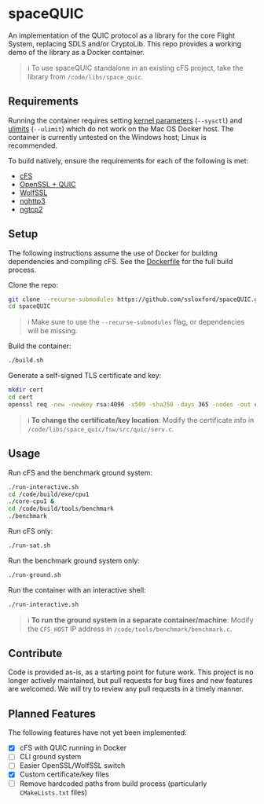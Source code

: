 # spaceQUIC

An implementation of the QUIC protocol as a library for the core Flight System, replacing SDLS and/or CryptoLib.
This repo provides a working demo of the library as a Docker container.

> :information_source: To use spaceQUIC standalone in an existing cFS project, take the library from `/code/libs/space_quic`.


## Requirements

Running the container requires setting [kernel parameters](https://docs.docker.com/engine/reference/commandline/run/#configure-namespaced-kernel-parameters-sysctls-at-runtime) (`--sysctl`) and [ulimits](https://docs.docker.com/engine/reference/commandline/run/#set-ulimits-in-container---ulimit) (`--ulimit`) which do not work on the Mac OS Docker host.
The container is currently untested on the Windows host; Linux is recommended.

To build natively, ensure the requirements for each of the following is met:
- [cFS](https://github.com/nasa/cFS)
- [OpenSSL + QUIC](https://github.com/quictls/openssl)
- [WolfSSL](https://github.com/wolfssl/wolfssl)
- [nghttp3](https://github.com/ngtcp2/nghttp3)
- [ngtcp2](https://github.com/ngtcp2/ngtcp2)

## Setup

The following instructions assume the use of Docker for building dependencies and compiling cFS. See the [Dockerfile](Dockerfile) for the full build process.

Clone the repo:
```bash
git clone --recurse-submodules https://github.com/ssloxford/spaceQUIC.git
cd spaceQUIC
```

> :information_source: Make sure to use the `--recurse-submodules` flag, or dependencies will be missing.

Build the container:
```bash
./build.sh
```

Generate a self-signed TLS certificate and key:
```bash
mkdir cert
cd cert
openssl req -new -newkey rsa:4096 -x509 -sha256 -days 365 -nodes -out certificate.crt -keyout private.key
```

> :information_source: **To change the certificate/key location**: Modify the certificate info in `/code/libs/space_quic/fsw/src/quic/serv.c`.


## Usage

Run cFS and the benchmark ground system:
```bash
./run-interactive.sh
cd /code/build/exe/cpu1
./core-cpu1 &
cd /code/build/tools/benchmark
./benchmark
```

Run cFS only:
```bash
./run-sat.sh
```

Run the benchmark ground system only:
```bash
./run-ground.sh
```

Run the container with an interactive shell:
```bash
./run-interactive.sh
```

> :information_source: **To run the ground system in a separate container/machine**: Modify the `CFS_HOST` IP address in `/code/tools/benchmark/benchmark.c`.


## Contribute

Code is provided as-is, as a starting point for future work.
This project is no longer actively maintained, but pull requests for bug fixes and new features are welcomed.
We will try to review any pull requests in a timely manner.


## Planned Features

The following features have not yet been implemented:
- [x] cFS with QUIC running in Docker
- [ ] CLI ground system
- [ ] Easier OpenSSL/WolfSSL switch
- [x] Custom certificate/key files
- [ ] Remove hardcoded paths from build process (particularly `CMakeLists.txt` files)
